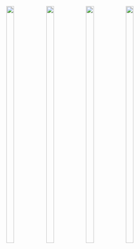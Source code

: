 <p>

  <img src = "https://user-images.githubusercontent.com/125651843/229116420-3023cb08-d6fa-4199-acc7-ed04691778b3.png" width=20% height=40%>
  <img src = "https://user-images.githubusercontent.com/125651843/229116425-d62dce54-627a-473d-9a04-ccb0ff28d481.png" width=20% height=40%>
  <img src = "https://user-images.githubusercontent.com/125651843/229116390-38d4bba8-2948-467d-b5c8-442038e651c0.png" width=20% height=40%>
  <img src = "https://user-images.githubusercontent.com/125651843/229116406-b699871c-33ed-40bb-98d0-eb30d656112b.png" width=20% height=40%>
  
</p>
